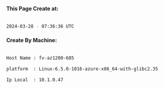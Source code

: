 
   
#### This Page Create at:

```bash

2024-03-28 - 07:36:36 UTC

```

#### Create By Machine:

```bash

Host Name : fv-az1200-685

platform  : Linux-6.5.0-1016-azure-x86_64-with-glibc2.35

Ip Local  : 10.1.0.47

```

